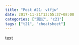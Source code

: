 ```yaml
---
title: "Post #21: vtfjw"
date: 2017-11-21T13:55:37+08:00
categories: ["測試", "c21"]
tags: ["t21", "cheatsheet"]
---
```


text

